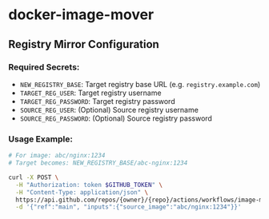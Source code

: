 # docker-image-mover

## Registry Mirror Configuration

### Required Secrets:
- `NEW_REGISTRY_BASE`: Target registry base URL (e.g. `registry.example.com`)
- `TARGET_REG_USER`: Target registry username
- `TARGET_REG_PASSWORD`: Target registry password
- `SOURCE_REG_USER`: (Optional) Source registry username
- `SOURCE_REG_PASSWORD`: (Optional) Source registry password

### Usage Example:
```bash
# For image: abc/nginx:1234
# Target becomes: NEW_REGISTRY_BASE/abc-nginx:1234

curl -X POST \
  -H "Authorization: token $GITHUB_TOKEN" \
  -H "Content-Type: application/json" \
  https://api.github.com/repos/{owner}/{repo}/actions/workflows/image-mirror.yml/dispatches \
  -d '{"ref":"main", "inputs":{"source_image":"abc/nginx:1234"}}'
